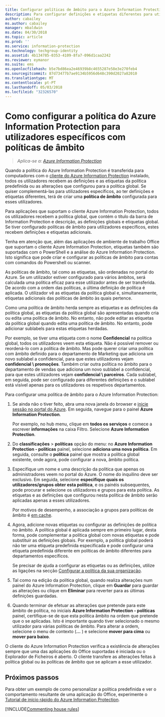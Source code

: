 ```yaml
---
title: Configurar políticas de âmbito para o Azure Information Protection
description: Para configurar definições e etiquetas diferentes para utilizadores específicos, deve configurar uma política de âmbito para o Azure Information Protection.
author: cabailey
ms.author: cabailey
manager: mbaldwin
ms.date: 04/30/2018
ms.topic: article
ms.prod: ''
ms.service: information-protection
ms.technology: techgroup-identity
ms.assetid: 4b134785-0353-4109-8fa7-096d1caa2242
ms.reviewer: eymanor
ms.suite: ems
ms.openlocfilehash: b5e7bd86ea2e46939b8c4655287e58e3e270feb4
ms.sourcegitcommit: 87d73477b7ae9134b5956d648c390d2027a82010
ms.translationtype: MT
ms.contentlocale: pt-PT
ms.lasthandoff: 05/03/2018
ms.locfileid: "32326570"
---
```

# <a name="how-to-configure-the-azure-information-protection-policy-for-specific-users-by-using-scoped-policies"></a>Como configurar a política do Azure Information Protection para utilizadores específicos com políticas de âmbito

>*Aplica-se a: [Azure Information Protection](https://azure.microsoft.com/pricing/details/information-protection)*

Quando a política do Azure Information Protection é transferida para computadores com o [cliente do Azure Information Protection](https://www.microsoft.com/en-us/download/details.aspx?id=53018) instalado, todos os utilizadores recebem as definições e as etiquetas da política predefinida ou as alterações que configurou para a política global. Se quiser complementá-las para utilizadores específicos, ao ter definições e etiquetas diferentes, terá de criar uma **política de âmbito** configurada para esses utilizadores.

Para aplicações que suportam o cliente Azure Information Protection, todos os utilizadores recebem a política global, que contém o título da barra de Information Protection e descrição, as definições globais e etiquetas global. Se tiver configurado políticas de âmbito para utilizadores específicos, estes recebem definições e etiquetas adicionais. 

Tenha em atenção que, além das aplicações de ambiente de trabalho Office que suportam o cliente Azure Information Protection, etiquetas também são suportadas com o PowerShell e a análise do Azure Information Protection. Isto significa que pode criar e configurar as políticas de âmbito para contas com comandos do Powershell ou scanner. 

As políticas de âmbito, tal como as etiquetas, são ordenadas no portal do Azure. Se um utilizador estiver configurado para vários âmbitos, será calculada uma política eficaz para esse utilizador antes de ser transferida. De acordo com a ordem das políticas, a última definição de política é aplicada. O utilizador vê as etiquetas da política global e, simultaneamente, etiquetas adicionais das políticas de âmbito às quais pertence. 

Como uma política de âmbito herda sempre as etiquetas e as definições da política global, as etiquetas da política global são apresentadas quando cria ou edita uma política de âmbito. No entanto, não pode editar as etiquetas da política global quando edita uma política de âmbito. No entanto, pode adicionar sublabels para estas etiquetas herdadas.

Por exemplo, se tiver uma etiqueta com o nome **Confidencial** na política global, todos os utilizadores veem esta etiqueta. Não é possível remover ou reordená-lo com a política de âmbito. Mas pode querer criar uma política com âmbito definido para o departamento de Marketing que adiciona um novo sublabel a confidencial, para que estes utilizadores vejam **confidencial \ promoções**. Também criar outra política no âmbito para o departamento de vendas que adiciona um novo sublabel a confidencial, para que estes utilizadores vejam **confidencial \ parceiros**. Cada sublabel, em seguida, pode ser configurado para diferentes definições e o sublabel está visível apenas para os utilizadores os respetivos departamentos.

Para configurar uma política de âmbito para o Azure Information Protection:

1. Se ainda não o tiver feito, abra uma nova janela do browser e [inicie sessão no portal do Azure](configure-policy.md#signing-in-to-the-azure-portal). Em seguida, navegue para o painel **Azure Information Protection**.

    Por exemplo, no hub menu, clique em **todos os serviços** e comece a escrever **informações** na caixa Filtro. Selecione **Azure Information Protection**.

2. Do **classificações** > **políticas** opção do menu: no **Azure Information Protection - políticas** painel, selecione **adiciona uma nova política**. Em seguida, consulte o **política** painel que mostra a política global existente, onde agora, pode configurar a nova, âmbito política.

3. Especifique um nome e uma descrição da política que apenas os administradores veem no portal do Azure. O nome do inquilino deve ser exclusivo. Em seguida, selecione **especifique quais os utilizadores/grupos obter esta política**, e os painéis subsequentes, pode procurar e selecione os utilizadores e grupos para esta política. As etiquetas e as definições que configurou nesta política de âmbito serão aplicadas apenas a esses utilizadores.
    
    Por motivos de desempenho, a associação a grupos para políticas de âmbito é [em cache](../plan-design/prepare.md#group-membership-caching-by-azure-information-protection).

4. Agora, adicione novas etiquetas ou configurar as definições de política no âmbito. A política global é aplicada sempre em primeiro lugar, desta forma, pode complementar a política global com novas etiquetas e pode substituir as definições globais. Por exemplo, a política global poderá não ter uma etiqueta predefinida especificada e pode configurar uma etiqueta predefinida diferente em políticas de âmbito diferentes para departamentos específicos.

    Se precisar de ajuda a configurar as etiquetas ou as definições, utilize as ligações na secção [Configurar a política da sua organização](configure-policy.md#configuring-your-organizations-policy).

6. Tal como na edição da política global, quando realiza alterações num painel do Azure Information Protection, clique em **Guardar** para guardar as alterações ou clique em **Eliminar** para reverter para as últimas definições guardadas. 

7. Quando terminar de efetuar as alterações que pretende para este âmbito de política, no iniciais **Azure Information Protection - políticas** painel, certifique-se de que esta política âmbito na ordem que pretende que o se aplicadas. Isto é importante quando tiver selecionado o mesmo utilizador para várias políticas de âmbito. Para alterar a ordem, selecione o menu de contexto (**...** ) e selecione **mover para cima** ou **mover para baixo**. 

O cliente do Azure Information Protection verifica a existência de alterações sempre que uma das aplicações do Office suportadas é iniciada ou o Explorador de Ficheiros é aberto. O cliente transfere as alterações feitas à política global ou às políticas de âmbito que se aplicam a esse utilizador.

## <a name="next-steps"></a>Próximos passos

Para obter um exemplo de como personalizar a política predefinida e ver o comportamento resultante de uma aplicação do Office, experimente o [Tutorial de início rápido do Azure Information Protection](../get-started/infoprotect-quick-start-tutorial.md).

[!INCLUDE[Commenting house rules](../includes/houserules.md)]
